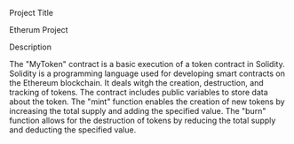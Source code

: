 Project Title

Etherum Project

Description

The "MyToken" contract is a basic execution of a token contract in Solidity. 
Solidity is a programming language used for developing smart contracts on the Ethereum blockchain.
It deals witgh the creation, destruction, and tracking of tokens. The contract includes public variables to store data about the token.
The "mint" function enables the creation of new tokens by increasing the total supply and adding the specified value.
The "burn" function allows for the destruction of tokens by reducing the total supply and deducting the specified value.
